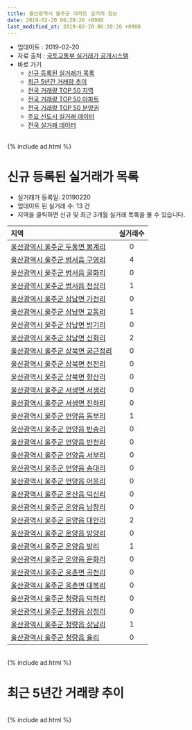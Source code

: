 ```yaml
---
title: 울산광역시 울주군 아파트 실거래 정보
date: 2019-02-20 06:20:26 +0900
last_modified_at: 2019-02-20 06:20:26 +0900
---
```


* 업데이트 : 2019-02-20
* 자료 출처 : [국토교통부 실거래가 공개시스템](http://rt.molit.go.kr)
* 바로 가기
    * [신규 등록된 실거래가 목록](#신규-등록된-실거래가-목록)
    * [최근 5년간 거래량 추이](#최근-5년간-거래량-추이)
    * [전국 거래량 TOP 50 지역](https://inasie.github.io/apt-trade-info/최근-3개월-전국에서-가장-거래가-많이-발생한-지역)
    * [전국 거래량 TOP 50 아파트](https://inasie.github.io/apt-trade-info/최근-3개월-전국에서-가장-거래가-많이-발생한-아파트)
    * [전국 거래량 TOP 50 분양권](https://inasie.github.io/apt-trade-info/최근-3개월-전국에서-가장-거래가-많이-발생한-분양권)
    * [주요 신도시 실거래 데이터](https://inasie.github.io/apt-trade-info/주요-신도시)
    * [전국 실거래 데이터](https://inasie.github.io/apt-trade-info/전국)

<br>
{% include ad.html %}
<br>

# 신규 등록된 실거래가 목록
* 실거래가 등록일: 20190220
* 업데이트 된 실거래 수: 13 건
* 지역을 클릭하면 신규 및 최근 3개월 실거래 목록을 볼 수 있습니다.


|지역|실거래수|
|:---|:---:|
|[울산광역시 울주군 두동면 봉계리](https://inasie.github.io/apt-trade-info/울산광역시-울주군-두동면-봉계리)|0|
|[울산광역시 울주군 범서읍 구영리](https://inasie.github.io/apt-trade-info/울산광역시-울주군-범서읍-구영리)|4|
|[울산광역시 울주군 범서읍 굴화리](https://inasie.github.io/apt-trade-info/울산광역시-울주군-범서읍-굴화리)|0|
|[울산광역시 울주군 범서읍 천상리](https://inasie.github.io/apt-trade-info/울산광역시-울주군-범서읍-천상리)|1|
|[울산광역시 울주군 삼남면 가천리](https://inasie.github.io/apt-trade-info/울산광역시-울주군-삼남면-가천리)|0|
|[울산광역시 울주군 삼남면 교동리](https://inasie.github.io/apt-trade-info/울산광역시-울주군-삼남면-교동리)|1|
|[울산광역시 울주군 삼남면 방기리](https://inasie.github.io/apt-trade-info/울산광역시-울주군-삼남면-방기리)|0|
|[울산광역시 울주군 삼남면 신화리](https://inasie.github.io/apt-trade-info/울산광역시-울주군-삼남면-신화리)|2|
|[울산광역시 울주군 상북면 궁근정리](https://inasie.github.io/apt-trade-info/울산광역시-울주군-상북면-궁근정리)|0|
|[울산광역시 울주군 상북면 천전리](https://inasie.github.io/apt-trade-info/울산광역시-울주군-상북면-천전리)|0|
|[울산광역시 울주군 상북면 향산리](https://inasie.github.io/apt-trade-info/울산광역시-울주군-상북면-향산리)|0|
|[울산광역시 울주군 서생면 서생리](https://inasie.github.io/apt-trade-info/울산광역시-울주군-서생면-서생리)|0|
|[울산광역시 울주군 서생면 진하리](https://inasie.github.io/apt-trade-info/울산광역시-울주군-서생면-진하리)|0|
|[울산광역시 울주군 언양읍 동부리](https://inasie.github.io/apt-trade-info/울산광역시-울주군-언양읍-동부리)|1|
|[울산광역시 울주군 언양읍 반송리](https://inasie.github.io/apt-trade-info/울산광역시-울주군-언양읍-반송리)|0|
|[울산광역시 울주군 언양읍 반천리](https://inasie.github.io/apt-trade-info/울산광역시-울주군-언양읍-반천리)|0|
|[울산광역시 울주군 언양읍 서부리](https://inasie.github.io/apt-trade-info/울산광역시-울주군-언양읍-서부리)|0|
|[울산광역시 울주군 언양읍 송대리](https://inasie.github.io/apt-trade-info/울산광역시-울주군-언양읍-송대리)|0|
|[울산광역시 울주군 언양읍 어음리](https://inasie.github.io/apt-trade-info/울산광역시-울주군-언양읍-어음리)|0|
|[울산광역시 울주군 온산읍 덕신리](https://inasie.github.io/apt-trade-info/울산광역시-울주군-온산읍-덕신리)|0|
|[울산광역시 울주군 온양읍 남창리](https://inasie.github.io/apt-trade-info/울산광역시-울주군-온양읍-남창리)|0|
|[울산광역시 울주군 온양읍 대안리](https://inasie.github.io/apt-trade-info/울산광역시-울주군-온양읍-대안리)|2|
|[울산광역시 울주군 온양읍 망양리](https://inasie.github.io/apt-trade-info/울산광역시-울주군-온양읍-망양리)|0|
|[울산광역시 울주군 온양읍 발리](https://inasie.github.io/apt-trade-info/울산광역시-울주군-온양읍-발리)|1|
|[울산광역시 울주군 온양읍 운화리](https://inasie.github.io/apt-trade-info/울산광역시-울주군-온양읍-운화리)|0|
|[울산광역시 울주군 웅촌면 곡천리](https://inasie.github.io/apt-trade-info/울산광역시-울주군-웅촌면-곡천리)|0|
|[울산광역시 울주군 웅촌면 대복리](https://inasie.github.io/apt-trade-info/울산광역시-울주군-웅촌면-대복리)|0|
|[울산광역시 울주군 청량읍 덕하리](https://inasie.github.io/apt-trade-info/울산광역시-울주군-청량읍-덕하리)|0|
|[울산광역시 울주군 청량읍 삼정리](https://inasie.github.io/apt-trade-info/울산광역시-울주군-청량읍-삼정리)|0|
|[울산광역시 울주군 청량읍 상남리](https://inasie.github.io/apt-trade-info/울산광역시-울주군-청량읍-상남리)|1|
|[울산광역시 울주군 청량읍 율리](https://inasie.github.io/apt-trade-info/울산광역시-울주군-청량읍-율리)|0|


<br>
{% include ad.html %}
<br>

# 최근 5년간 거래량 추이


<div style="width:100%;">
    <canvas id="deal_progress" height="200"></canvas>
</div>

<script>
new Chart(document.getElementById("deal_progress"), {
    type: 'line',
    data: {
        labels: ['201402','201403','201404','201405','201406','201407','201408','201409','201410','201411','201412','201501','201502','201503','201504','201505','201506','201507','201508','201509','201510','201511','201512','201601','201602','201603','201604','201605','201606','201607','201608','201609','201610','201611','201612','201701','201702','201703','201704','201705','201706','201707','201708','201709','201710','201711','201712','201801','201802','201803','201804','201805','201806','201807','201808','201809','201810','201811','201812','201901','201902'],
        datasets: [{
            label: '매매',
            pointRadius: 1,
            data: [298, 416, 344, 331, 466, 453, 360, 413, 439, 417, 314, 429, 315, 440, 426, 404, 420, 390, 332, 339, 374, 300, 220, 183, 212, 295, 262, 208, 206, 203, 212, 196, 277, 232, 195, 155, 179, 231, 185, 193, 183, 201, 180, 225, 170, 167, 127, 216, 186, 241, 181, 215, 174, 127, 148, 154, 162, 142, 145, 185, 39],
            borderColor: "rgba(255, 201, 14, 1)",
            backgroundColor: "rgba(255, 201, 14, 0.5)",
            fill: false,
            lineTension: 0
        },{
            label: '전월세',
            pointRadius: 1,
            data: [138, 174, 156, 142, 133, 150, 84, 155, 148, 158, 131, 153, 105, 181, 143, 153, 170, 206, 150, 159, 201, 157, 172, 161, 130, 171, 128, 134, 121, 115, 117, 103, 154, 110, 101, 116, 122, 128, 115, 183, 124, 126, 135, 128, 150, 140, 131, 156, 126, 164, 164, 150, 158, 164, 176, 143, 160, 99, 96, 101, 29],
            borderColor: "rgba(0, 141, 185, 1)",
            backgroundColor: "rgba(0, 141, 185, 0.5)",
            fill: false,
            lineTension: 0
        }
        ]
    },
    options: {
        responsive: true,
        title: {
            display: false
        },
        tooltips: {
            mode: 'index',
            intersect: false
        },
        hover: {
            mode: 'nearest',
            intersect: true
        },
        scales: {
            xAxes: [{
                display: true,
                scaleLabel: {
                    display: true,
                    labelString: '년/월'
                }
            }],
            yAxes: [{
                display: true,
                ticks: {
                    suggestedMin: 0,
                },
                scaleLabel: {
                    display: true,
                    labelString: '실거래 수'
                }
            }]
        }
    }
});

</script>


<br>
{% include ad.html %}
<br>

